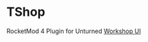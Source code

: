 # TShop
RocketMod 4 Plugin for Unturned 
[Workshop UI](https://steamcommunity.com/sharedfiles/filedetails/?id=2767766199)
